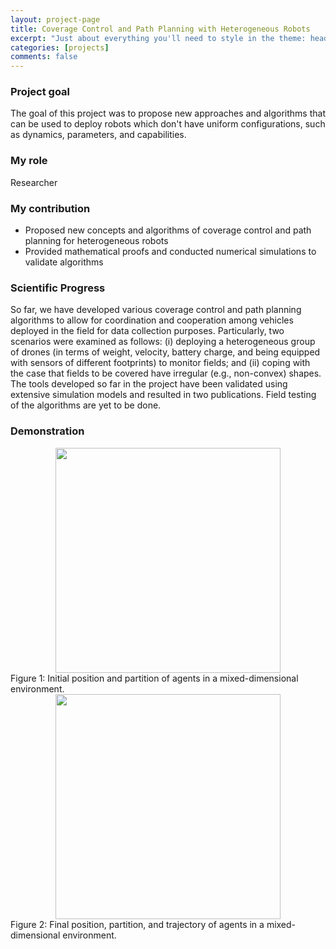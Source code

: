 ```yaml
---
layout: project-page
title: Coverage Control and Path Planning with Heterogeneous Robots
excerpt: "Just about everything you'll need to style in the theme: headings, paragraphs, blockquotes, tables, code blocks, and more."
categories: [projects]
comments: false
---
```


### Project goal

The goal of this project was to propose new approaches and algorithms that can be used to deploy robots which don't have uniform configurations, such as dynamics, parameters, and capabilities.

### My role

Researcher

### My contribution

* Proposed new concepts and algorithms of coverage control and path planning for heterogeneous robots
* Provided mathematical proofs and conducted numerical simulations to validate algorithms

### Scientific Progress

So far, we have developed various coverage control and path planning algorithms to allow for coordination and cooperation among vehicles deployed in the field for data collection purposes. Particularly, two scenarios were examined as follows: (i) deploying a heterogeneous group of drones (in terms of weight, velocity, battery charge, and being equipped with sensors of different footprints) to monitor fields; and (ii) coping with the case that fields to be covered have irregular (e.g., non-convex) shapes. The tools developed so far in the project have been validated using extensive simulation models and resulted in two publications. Field testing of the algorithms are yet to be done.

### Demonstration

<img style="display:block; margin-left: auto; margin-right: auto;" src="../../Pics/coverage_path_planning/mixed-initial.png" width="360">
Figure 1: Initial position and partition of agents in a mixed-dimensional environment.

<img style="display:block; margin-left: auto; margin-right: auto;" src="../../Pics/coverage_path_planning/mixed-traj.png" width="360">
Figure 2: Final position, partition, and trajectory of agents in a mixed-dimensional environment.
